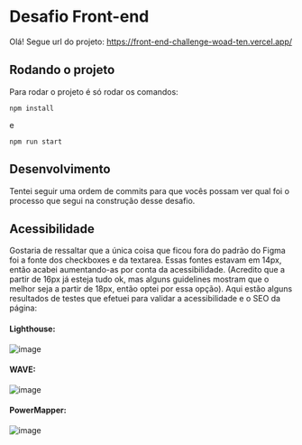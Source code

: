 # Desafio Front-end

Olá! Segue url do projeto: https://front-end-challenge-woad-ten.vercel.app/

## Rodando o projeto
Para rodar o projeto é só rodar os comandos:

`npm install`

e 

`npm run start`


## Desenvolvimento
Tentei seguir uma ordem de commits para que vocês possam ver qual foi o processo que segui na construção desse desafio.

## Acessibilidade
Gostaria de ressaltar que a única coisa que ficou fora do padrão do Figma foi a fonte dos checkboxes e da textarea. Essas fontes estavam em 14px, então acabei aumentando-as por conta da acessibilidade. (Acredito que a partir de 16px já esteja tudo ok, mas alguns guidelines mostram que o melhor seja a partir de 18px, então optei por essa opção).
Aqui estão alguns resultados de testes que efetuei para validar a acessibilidade e o SEO da página:

#### Lighthouse:

![image](https://github.com/vcantelli/front-end-challenge/assets/5498869/68bfc2bf-b104-4b9f-a439-1d61b2a245db)

#### WAVE:

![image](https://github.com/vcantelli/front-end-challenge/assets/5498869/6923bc15-5456-47ec-bd8b-bebc66101682)

#### PowerMapper:

![image](https://github.com/vcantelli/front-end-challenge/assets/5498869/c3e88d42-dafe-42a9-8072-a139c2bc5940)

